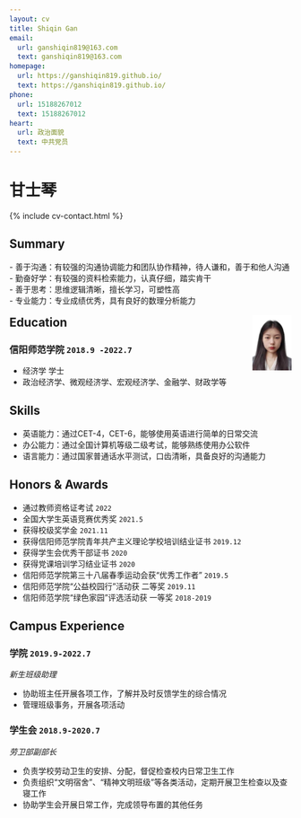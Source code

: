 ```yaml
---
layout: cv
title: Shiqin Gan
email:
  url: ganshiqin819@163.com
  text: ganshiqin819@163.com
homepage:
  url: https://ganshiqin819.github.io/
  text: https://ganshiqin819.github.io/
phone:
  url: 15188267012
  text: 15188267012
heart:
  url: 政治面貌
  text: 中共党员
---
```


# **甘士琴**

<!--
include contact information from the front matter
Supported arguments:
    - homepage: url, text
    - phone
    - email
-->

{% include cv-contact.html %}
## Summary

<div>

<div style="float:left;">
- 善于沟通：有较强的沟通协调能力和团队协作精神，待人谦和，善于和他人沟通<br>
- 勤奋好学：有较强的资料检索能力，认真仔细，踏实肯干<br>
- 善于思考：思维逻辑清晰，擅长学习，可塑性高<br>
- 专业能力：专业成绩优秀，具有良好的数理分析能力<br>
<br>
</div>

<img align="right" width="70" src="media/profile.jpg"/>

</div>


## Education

### **信阳师范学院** `2018.9 -2022.7`

- 经济学 学士
- 政治经济学、微观经济学、宏观经济学、金融学、财政学等

## Skills

- 英语能力：通过CET-4，CET-6，能够使用英语进行简单的日常交流  
- 办公能力：通过全国计算机等级二级考试，能够熟练使用办公软件  
- 语言能力：通过国家普通话水平测试，口齿清晰，具备良好的沟通能力  


## Honors & Awards 
- 通过教师资格证考试 `2022`
- 全国大学生英语竞赛优秀奖 `2021.5`  
- 获得校级奖学金 `2021.11`  
- 获得信阳师范学院青年共产主义理论学校培训结业证书 `2019.12`  
- 获得学生会优秀干部证书 `2020`  
- 获得党课培训学习结业证书 `2020`  
- 信阳师范学院第三十八届春季运动会获“优秀工作者” `2019.5`   
- 信阳师范学院“公益校园行”活动获 二等奖 `2019.11`  
- 信阳师范学院“绿色家园”评选活动获 一等奖 `2018-2019`  




## Campus Experience

### **学院** `2019.9-2022.7`
_新生班级助理_  
- 协助班主任开展各项工作，了解并及时反馈学生的综合情况  
- 管理班级事务，开展各项活动  

### **学生会** `2018.9-2020.7`  
_劳卫部副部长_  

- 负责学校劳动卫生的安排、分配，督促检查校内日常卫生工作   
- 负责组织“文明宿舍”、“精神文明班级”等各类活动，定期开展卫生检查以及查寝工作  
- 协助学生会开展日常工作，完成领导布置的其他任务  


<!-- ### Footer

Last updated: May 2022 -->
